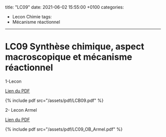 title: "LC09"
date:   2021-06-02 15:55:00 +0100
categories:
  - Lecon Chimie
tags:
  - Mécanisme réactionnel
  
---

# LC09 Synthèse chimique, aspect macroscopique et mécanisme réactionnel

1-Lecon

[Lien du PDF](/assets/pdf/LCB09.pdf)

{% include pdf src="/assets/pdf/LCB09.pdf" %}

2- Lecon Armel

[Lien du PDF](/assets/pdf/LC09_OB_Armel.pdf)


{% include pdf src="/assets/pdf/LC09_OB_Armel.pdf" %}

